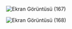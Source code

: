 


![Ekran Görüntüsü (167)](https://github.com/sinemguler/analysis/assets/62998273/5eda752a-6620-43fe-ac67-f943b744ef35)




![Ekran Görüntüsü (168)](https://github.com/sinemguler/analysis/assets/62998273/50da073a-9173-4fb1-86cf-122c7536123c)

